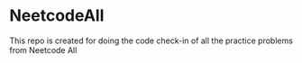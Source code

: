 # NeetcodeAll
This repo is created for doing the code check-in of all the practice problems from Neetcode All
